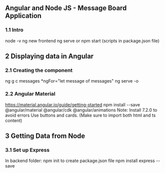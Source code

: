 ## Angular and Node JS - Message Board Application
### 1.1 Intro
node -v
ng new frontend
ng serve or npm start (scripts in package.json file)

## 2 Displaying data in Angular
### 2.1 Creating the component
ng g c messages
*ngFor="let message of messages"
ng serve -o

### 2.2 Angular Material
https://material.angular.io/guide/getting-started
npm install --save @angular/material @angular/cdk @angular/animations
Note: Install 7.2.0 to avoid errors
Use buttons and cards. (Make sure to import both html and ts content)

## 3 Getting Data from Node
### 3.1 Set up Express
In backend folder: 
npm init to create package.json file
npm install express --save
